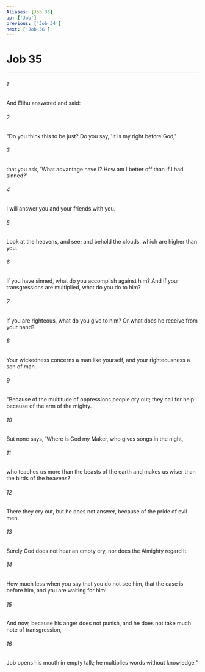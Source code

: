 ```yaml
---
Aliases: [Job 35]
up: ['Job']
previous: ['Job 34']
next: ['Job 36']
---
```

# Job 35
***



###### 1 
And Elihu answered and said: 

###### 2 
"Do you think this to be just? Do you say, 'It is my right before God,' 

###### 3 
that you ask, 'What advantage have I? How am I better off than if I had sinned?' 

###### 4 
I will answer you and your friends with you. 

###### 5 
Look at the heavens, and see; and behold the clouds, which are higher than you. 

###### 6 
If you have sinned, what do you accomplish against him? And if your transgressions are multiplied, what do you do to him? 

###### 7 
If you are righteous, what do you give to him? Or what does he receive from your hand? 

###### 8 
Your wickedness concerns a man like yourself, and your righteousness a son of man. 

###### 9 
"Because of the multitude of oppressions people cry out; they call for help because of the arm of the mighty. 

###### 10 
But none says, 'Where is God my Maker, who gives songs in the night, 

###### 11 
who teaches us more than the beasts of the earth and makes us wiser than the birds of the heavens?' 

###### 12 
There they cry out, but he does not answer, because of the pride of evil men. 

###### 13 
Surely God does not hear an empty cry, nor does the Almighty regard it. 

###### 14 
How much less when you say that you do not see him, that the case is before him, and you are waiting for him! 

###### 15 
And now, because his anger does not punish, and he does not take much note of transgression, 

###### 16 
Job opens his mouth in empty talk; he multiplies words without knowledge."
